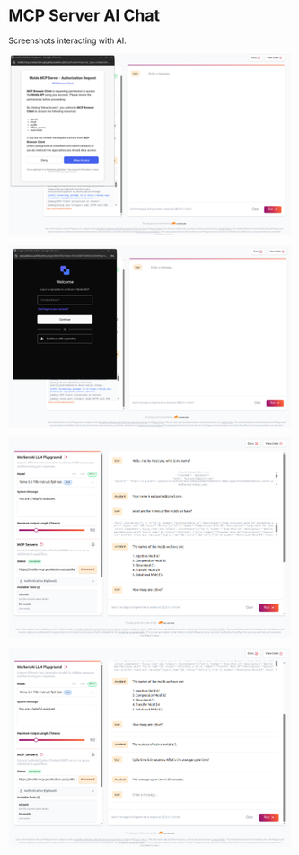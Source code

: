 # MCP Server AI Chat

Screenshots interacting with AI.

![AI Authorization Request](./ai-authorization-request.png)

![AI Auth0 Login](./ai-auth0-login.png)

![AI Chat 1](./ai-chat-1.png)

![AI Chat 2](./ai-chat-2.png)
